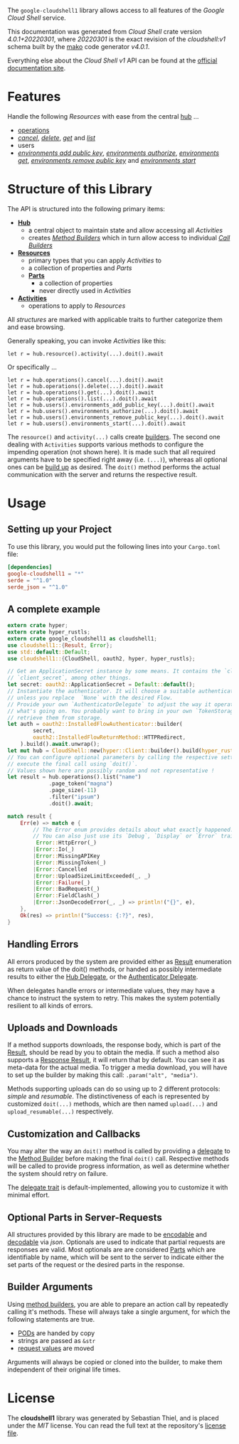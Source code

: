 <!---
DO NOT EDIT !
This file was generated automatically from 'src/generator/templates/api/README.md.mako'
DO NOT EDIT !
-->
The `google-cloudshell1` library allows access to all features of the *Google Cloud Shell* service.

This documentation was generated from *Cloud Shell* crate version *4.0.1+20220301*, where *20220301* is the exact revision of the *cloudshell:v1* schema built by the [mako](http://www.makotemplates.org/) code generator *v4.0.1*.

Everything else about the *Cloud Shell* *v1* API can be found at the
[official documentation site](https://cloud.google.com/shell/docs/).
# Features

Handle the following *Resources* with ease from the central [hub](https://docs.rs/google-cloudshell1/4.0.1+20220301/google_cloudshell1/CloudShell) ... 

* [operations](https://docs.rs/google-cloudshell1/4.0.1+20220301/google_cloudshell1/api::Operation)
 * [*cancel*](https://docs.rs/google-cloudshell1/4.0.1+20220301/google_cloudshell1/api::OperationCancelCall), [*delete*](https://docs.rs/google-cloudshell1/4.0.1+20220301/google_cloudshell1/api::OperationDeleteCall), [*get*](https://docs.rs/google-cloudshell1/4.0.1+20220301/google_cloudshell1/api::OperationGetCall) and [*list*](https://docs.rs/google-cloudshell1/4.0.1+20220301/google_cloudshell1/api::OperationListCall)
* users
 * [*environments add public key*](https://docs.rs/google-cloudshell1/4.0.1+20220301/google_cloudshell1/api::UserEnvironmentAddPublicKeyCall), [*environments authorize*](https://docs.rs/google-cloudshell1/4.0.1+20220301/google_cloudshell1/api::UserEnvironmentAuthorizeCall), [*environments get*](https://docs.rs/google-cloudshell1/4.0.1+20220301/google_cloudshell1/api::UserEnvironmentGetCall), [*environments remove public key*](https://docs.rs/google-cloudshell1/4.0.1+20220301/google_cloudshell1/api::UserEnvironmentRemovePublicKeyCall) and [*environments start*](https://docs.rs/google-cloudshell1/4.0.1+20220301/google_cloudshell1/api::UserEnvironmentStartCall)




# Structure of this Library

The API is structured into the following primary items:

* **[Hub](https://docs.rs/google-cloudshell1/4.0.1+20220301/google_cloudshell1/CloudShell)**
    * a central object to maintain state and allow accessing all *Activities*
    * creates [*Method Builders*](https://docs.rs/google-cloudshell1/4.0.1+20220301/google_cloudshell1/client::MethodsBuilder) which in turn
      allow access to individual [*Call Builders*](https://docs.rs/google-cloudshell1/4.0.1+20220301/google_cloudshell1/client::CallBuilder)
* **[Resources](https://docs.rs/google-cloudshell1/4.0.1+20220301/google_cloudshell1/client::Resource)**
    * primary types that you can apply *Activities* to
    * a collection of properties and *Parts*
    * **[Parts](https://docs.rs/google-cloudshell1/4.0.1+20220301/google_cloudshell1/client::Part)**
        * a collection of properties
        * never directly used in *Activities*
* **[Activities](https://docs.rs/google-cloudshell1/4.0.1+20220301/google_cloudshell1/client::CallBuilder)**
    * operations to apply to *Resources*

All *structures* are marked with applicable traits to further categorize them and ease browsing.

Generally speaking, you can invoke *Activities* like this:

```Rust,ignore
let r = hub.resource().activity(...).doit().await
```

Or specifically ...

```ignore
let r = hub.operations().cancel(...).doit().await
let r = hub.operations().delete(...).doit().await
let r = hub.operations().get(...).doit().await
let r = hub.operations().list(...).doit().await
let r = hub.users().environments_add_public_key(...).doit().await
let r = hub.users().environments_authorize(...).doit().await
let r = hub.users().environments_remove_public_key(...).doit().await
let r = hub.users().environments_start(...).doit().await
```

The `resource()` and `activity(...)` calls create [builders][builder-pattern]. The second one dealing with `Activities` 
supports various methods to configure the impending operation (not shown here). It is made such that all required arguments have to be 
specified right away (i.e. `(...)`), whereas all optional ones can be [build up][builder-pattern] as desired.
The `doit()` method performs the actual communication with the server and returns the respective result.

# Usage

## Setting up your Project

To use this library, you would put the following lines into your `Cargo.toml` file:

```toml
[dependencies]
google-cloudshell1 = "*"
serde = "^1.0"
serde_json = "^1.0"
```

## A complete example

```Rust
extern crate hyper;
extern crate hyper_rustls;
extern crate google_cloudshell1 as cloudshell1;
use cloudshell1::{Result, Error};
use std::default::Default;
use cloudshell1::{CloudShell, oauth2, hyper, hyper_rustls};

// Get an ApplicationSecret instance by some means. It contains the `client_id` and 
// `client_secret`, among other things.
let secret: oauth2::ApplicationSecret = Default::default();
// Instantiate the authenticator. It will choose a suitable authentication flow for you, 
// unless you replace  `None` with the desired Flow.
// Provide your own `AuthenticatorDelegate` to adjust the way it operates and get feedback about 
// what's going on. You probably want to bring in your own `TokenStorage` to persist tokens and
// retrieve them from storage.
let auth = oauth2::InstalledFlowAuthenticator::builder(
        secret,
        oauth2::InstalledFlowReturnMethod::HTTPRedirect,
    ).build().await.unwrap();
let mut hub = CloudShell::new(hyper::Client::builder().build(hyper_rustls::HttpsConnectorBuilder::new().with_native_roots().https_or_http().enable_http1().enable_http2().build()), auth);
// You can configure optional parameters by calling the respective setters at will, and
// execute the final call using `doit()`.
// Values shown here are possibly random and not representative !
let result = hub.operations().list("name")
             .page_token("magna")
             .page_size(-11)
             .filter("ipsum")
             .doit().await;

match result {
    Err(e) => match e {
        // The Error enum provides details about what exactly happened.
        // You can also just use its `Debug`, `Display` or `Error` traits
         Error::HttpError(_)
        |Error::Io(_)
        |Error::MissingAPIKey
        |Error::MissingToken(_)
        |Error::Cancelled
        |Error::UploadSizeLimitExceeded(_, _)
        |Error::Failure(_)
        |Error::BadRequest(_)
        |Error::FieldClash(_)
        |Error::JsonDecodeError(_, _) => println!("{}", e),
    },
    Ok(res) => println!("Success: {:?}", res),
}

```
## Handling Errors

All errors produced by the system are provided either as [Result](https://docs.rs/google-cloudshell1/4.0.1+20220301/google_cloudshell1/client::Result) enumeration as return value of
the doit() methods, or handed as possibly intermediate results to either the 
[Hub Delegate](https://docs.rs/google-cloudshell1/4.0.1+20220301/google_cloudshell1/client::Delegate), or the [Authenticator Delegate](https://docs.rs/yup-oauth2/*/yup_oauth2/trait.AuthenticatorDelegate.html).

When delegates handle errors or intermediate values, they may have a chance to instruct the system to retry. This 
makes the system potentially resilient to all kinds of errors.

## Uploads and Downloads
If a method supports downloads, the response body, which is part of the [Result](https://docs.rs/google-cloudshell1/4.0.1+20220301/google_cloudshell1/client::Result), should be
read by you to obtain the media.
If such a method also supports a [Response Result](https://docs.rs/google-cloudshell1/4.0.1+20220301/google_cloudshell1/client::ResponseResult), it will return that by default.
You can see it as meta-data for the actual media. To trigger a media download, you will have to set up the builder by making
this call: `.param("alt", "media")`.

Methods supporting uploads can do so using up to 2 different protocols: 
*simple* and *resumable*. The distinctiveness of each is represented by customized 
`doit(...)` methods, which are then named `upload(...)` and `upload_resumable(...)` respectively.

## Customization and Callbacks

You may alter the way an `doit()` method is called by providing a [delegate](https://docs.rs/google-cloudshell1/4.0.1+20220301/google_cloudshell1/client::Delegate) to the 
[Method Builder](https://docs.rs/google-cloudshell1/4.0.1+20220301/google_cloudshell1/client::CallBuilder) before making the final `doit()` call. 
Respective methods will be called to provide progress information, as well as determine whether the system should 
retry on failure.

The [delegate trait](https://docs.rs/google-cloudshell1/4.0.1+20220301/google_cloudshell1/client::Delegate) is default-implemented, allowing you to customize it with minimal effort.

## Optional Parts in Server-Requests

All structures provided by this library are made to be [encodable](https://docs.rs/google-cloudshell1/4.0.1+20220301/google_cloudshell1/client::RequestValue) and 
[decodable](https://docs.rs/google-cloudshell1/4.0.1+20220301/google_cloudshell1/client::ResponseResult) via *json*. Optionals are used to indicate that partial requests are responses 
are valid.
Most optionals are are considered [Parts](https://docs.rs/google-cloudshell1/4.0.1+20220301/google_cloudshell1/client::Part) which are identifiable by name, which will be sent to 
the server to indicate either the set parts of the request or the desired parts in the response.

## Builder Arguments

Using [method builders](https://docs.rs/google-cloudshell1/4.0.1+20220301/google_cloudshell1/client::CallBuilder), you are able to prepare an action call by repeatedly calling it's methods.
These will always take a single argument, for which the following statements are true.

* [PODs][wiki-pod] are handed by copy
* strings are passed as `&str`
* [request values](https://docs.rs/google-cloudshell1/4.0.1+20220301/google_cloudshell1/client::RequestValue) are moved

Arguments will always be copied or cloned into the builder, to make them independent of their original life times.

[wiki-pod]: http://en.wikipedia.org/wiki/Plain_old_data_structure
[builder-pattern]: http://en.wikipedia.org/wiki/Builder_pattern
[google-go-api]: https://github.com/google/google-api-go-client

# License
The **cloudshell1** library was generated by Sebastian Thiel, and is placed 
under the *MIT* license.
You can read the full text at the repository's [license file][repo-license].

[repo-license]: https://github.com/Byron/google-apis-rsblob/main/LICENSE.md

